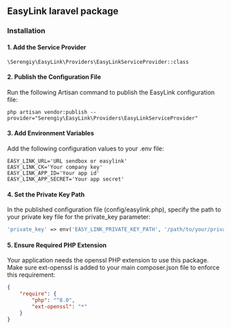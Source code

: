 ## EasyLink laravel package

### Installation
#### 1.	Add the Service Provider
```
\Serengiy\EasyLink\Providers\EasyLinkServiceProvider::class
```
#### 2.	Publish the Configuration File
Run the following Artisan command to publish the EasyLink configuration file:
```
php artisan vendor:publish --provider="Serengiy\EasyLink\Providers\EasyLinkServiceProvider"
```

#### 3.	Add Environment Variables
Add the following configuration values to your .env file:

```dotenv
EASY_LINK_URL='URL sendbox or easylink'
EASY_LINK_CK='Your company key'
EASY_LINK_APP_ID='Your app id'
EASY_LINK_APP_SECRET='Your app secret'
```
#### 4.	Set the Private Key Path 
In the published configuration file (config/easylink.php), specify the path to your private key file for the private_key parameter:
```php
'private_key' => env('EASY_LINK_PRIVATE_KEY_PATH', '/path/to/your/private.key'),
```
#### 5.	Ensure Required PHP Extension
Your application needs the openssl PHP extension to use this package. Make sure ext-openssl is added to your main composer.json file to enforce this requirement:
```json
{
    "require": {
        "php": "^8.0",
        "ext-openssl": "*"
    }
}
```
